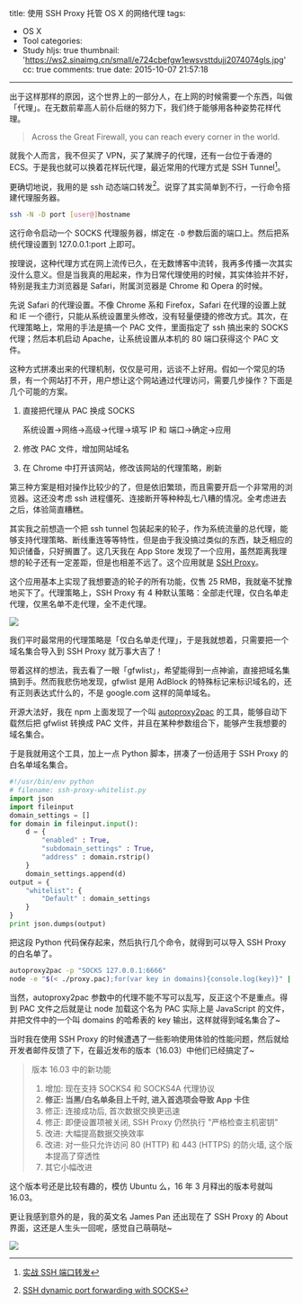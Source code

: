 title: 使用 SSH Proxy 托管 OS X 的网络代理
tags:
  - OS X
  - Tool
categories:
  - Study
hljs: true
thumbnail: 'https://ws2.sinaimg.cn/small/e724cbefgw1ewsvsttdujj2074074gls.jpg'
cc: true
comments: true
date: 2015-10-07 21:57:18
---

出于这样那样的原因，这个世界上的一部分人，在上网的时候需要一个东西，叫做「代理」。在无数前辈高人前仆后继的努力下，我们终于能够用各种姿势花样代理。

> Across the Great Firewall, you can reach every corner in the world.

就我个人而言，我不但买了 VPN，买了某牌子的代理，还有一台位于香港的 ECS。于是我也就可以换着花样玩代理，最近常用的代理方式是 SSH Tunnel[^1]。

[^1]: [实战 SSH 端口转发][1]

<!-- more --><!-- indicate-the-source -->

更确切地说，我用的是 ssh 动态端口转发[^2]。说穿了其实简单到不行，一行命令搭建代理服务器。

[^2]: [SSH dynamic port forwarding with SOCKS][2]

```bash
ssh -N -D port [user@]hostname
```

这行命令启动一个 SOCKS 代理服务器，绑定在 `-D` 参数后面的端口上。然后把系统代理设置到 127.0.0.1:port 上即可。

按理说，这种代理方式在网上流传已久，在无数博客中流转，我再多传播一次其实没什么意义。但是当我真的用起来，作为日常代理使用的时候，其实体验并不好，特别是我主力浏览器是 Safari，附属浏览器是 Chrome 和 Opera 的时候。

先说 Safari 的代理设置。不像 Chrome 系和 Firefox，Safari 在代理的设置上就和 IE 一个德行，只能从系统设置里头修改，没有轻量便捷的修改方式。其次，在代理策略上，常用的手法是搞一个 PAC 文件，里面指定了 ssh 搞出来的 SOCKS 代理；然后本机启动 Apache，让系统设置从本机的 80 端口获得这个 PAC 文件。

这种方式拼凑出来的代理机制，仅仅是可用，远谈不上好用。假如一个常见的场景，有一个网站打不开，用户想让这个网站通过代理访问，需要几步操作？下面是几个可能的方案。

1.  直接把代理从 PAC 换成 SOCKS

    系统设置→网络→高级→代理→填写 IP 和 端口→确定→应用

2.  修改 PAC 文件，增加网站域名
3.  在 Chrome 中打开该网站，修改该网站的代理策略，刷新

第三种方案是相对操作比较少的了，但是依旧繁琐，而且需要开启一个非常用的浏览器。这还没考虑 ssh 进程僵死、连接断开等种种乱七八糟的情况。全考虑进去之后，体验简直糟糕。

其实我之前想造一个把 ssh tunnel 包装起来的轮子，作为系统流量的总代理，能够支持代理策略、断线重连等等特性，但是由于我没搞过类似的东西，缺乏相应的知识储备，只好搁置了。这几天我在 App Store 发现了一个应用，虽然距离我理想的轮子还有一定差距，但是也相差不远了。这个应用就是 [SSH Proxy][3]。

这个应用基本上实现了我想要造的轮子的所有功能，仅售 25 RMB，我就毫不犹豫地买下了。代理策略上，SSH Proxy 有 4 种默认策略：全部走代理，仅白名单走代理，仅黑名单不走代理，全不走代理。

![](https://ws1.sinaimg.cn/large/e724cbefgw1ewsrd283wuj20ho0b0wfv.jpg)

我们平时最常用的代理策略是「仅白名单走代理」，于是我就想着，只需要把一个域名集合导入到 SSH Proxy 就万事大吉了！

带着这样的想法，我去看了一眼「gfwlist」，希望能得到一点神谕，直接把域名集搞到手。然而我悲伤地发现，gfwlist 是用 AdBlock 的特殊标记来标识域名的，还有正则表达式什么的，不是 google.com 这样的简单域名。

开源大法好，我在 npm 上面发现了一个叫 [autoproxy2pac][4] 的工具，能够自动下载然后把 gfwlist 转换成 PAC 文件，并且在某种参数组合下，能够产生我想要的域名集合。

于是我就用这个工具，加上一点 Python 脚本，拼凑了一份适用于 SSH Proxy 的白名单域名集合。

```python
#!/usr/bin/env python
# filename: ssh-proxy-whitelist.py
import json
import fileinput
domain_settings = []
for domain in fileinput.input():
    d = {
        "enabled" : True,
        "subdomain_settings" : True,
        "address" : domain.rstrip()
    }
    domain_settings.append(d)
output = {
    "whitelist": {
        "Default" : domain_settings
    }
}
print json.dumps(output)
```

把这段 Python 代码保存起来，然后执行几个命令，就得到可以导入 SSH Proxy 的白名单了。

```bash
autoproxy2pac -p "SOCKS 127.0.0.1:6666"
node -e "$(< ./proxy.pac);for(var key in domains){console.log(key)}" | python ./ssh-proxy-whitelist.py > whitelist.json
```

当然，autoproxy2pac 参数中的代理不能不写可以乱写，反正这个不是重点。得到 PAC 文件之后就是让 node 加载这个名为 PAC 实际上是 JavaScript 的文件，并把文件中的一个叫 domains 的哈希表的 key 输出，这样就得到域名集合了~

当时我在使用 SSH Proxy 的时候遭遇了一些影响使用体验的性能问题，然后就给开发者邮件反馈了下，在最近发布的版本（16.03）中他们已经搞定了~

> 版本 16.03 中的新功能
> 1. 增加: 现在支持 SOCKS4 和 SOCKS4A 代理协议
> 2. **修正: 当黑/白名单条目上千时, 进入首选项会导致 App 卡住**
> 3. 修正: 连接成功后, 首次数据交换更迅速
> 4. 修正: 即便设置项被关闭, SSH Proxy 仍然执行 "严格检查主机密钥"
> 5. 改进: 大幅提高数据交换效率
> 6. 改进: 对一些只允许访问 80 (HTTP) 和 443 (HTTPS) 的防火墙, 这个版本提高了穿透性
> 7. 其它小幅改进

这个版本号还是比较有趣的，模仿 Ubuntu 么，16 年 3 月释出的版本号就叫 16.03。

更让我感到意外的是，我的英文名 James Pan 还出现在了 SSH Proxy 的 About 界面，这还是人生头一回呢，感觉自己萌萌哒~

![](https://ws2.sinaimg.cn/large/e724cbefgw1f236hfziukj213k0ru44w.jpg)

[1]: https://www.ibm.com/developerworks/cn/linux/l-cn-sshforward/
[2]: https://www.debian-administration.org/article/449/SSH_dynamic_port_forwarding_with_SOCKS
[3]: https://itunes.apple.com/cn/app/ssh-proxy/id597790822
[4]: https://www.npmjs.com/package/autoproxy2pac



